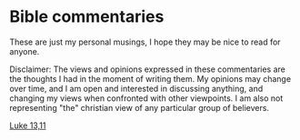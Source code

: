 # Bible commentaries

These are just my personal musings, I hope they may be nice to read for anyone.

Disclaimer: The views and opinions expressed in these commentaries are the thoughts I had in the moment of writing them. My opinions may change over time, and I am open and interested in discussing anything, and changing my views when confronted with other viewpoints. I am also not representing "the" christian view of any particular group of believers.

[Luke 13,11](Luke-13-11)
